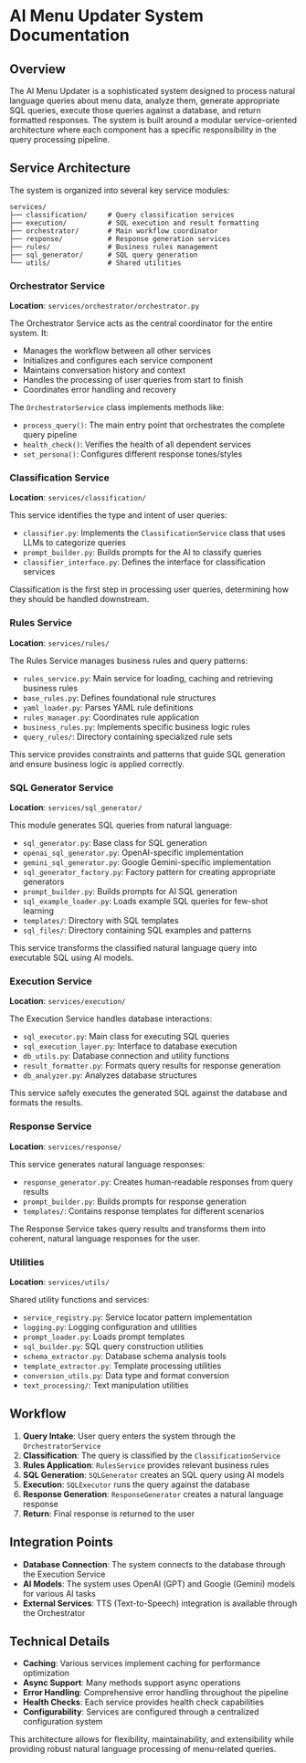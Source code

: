 # AI Menu Updater System Documentation

## Overview

The AI Menu Updater is a sophisticated system designed to process natural language queries about menu data, analyze them, generate appropriate SQL queries, execute those queries against a database, and return formatted responses. The system is built around a modular service-oriented architecture where each component has a specific responsibility in the query processing pipeline.

## Service Architecture

The system is organized into several key service modules:

```
services/
├── classification/     # Query classification services
├── execution/          # SQL execution and result formatting
├── orchestrator/       # Main workflow coordinator
├── response/           # Response generation services
├── rules/              # Business rules management
├── sql_generator/      # SQL query generation
└── utils/              # Shared utilities
```

### Orchestrator Service

**Location**: `services/orchestrator/orchestrator.py`

The Orchestrator Service acts as the central coordinator for the entire system. It:

- Manages the workflow between all other services
- Initializes and configures each service component
- Maintains conversation history and context
- Handles the processing of user queries from start to finish
- Coordinates error handling and recovery

The `OrchestratorService` class implements methods like:
- `process_query()`: The main entry point that orchestrates the complete query pipeline
- `health_check()`: Verifies the health of all dependent services
- `set_persona()`: Configures different response tones/styles

### Classification Service

**Location**: `services/classification/`

This service identifies the type and intent of user queries:

- `classifier.py`: Implements the `ClassificationService` class that uses LLMs to categorize queries
- `prompt_builder.py`: Builds prompts for the AI to classify queries
- `classifier_interface.py`: Defines the interface for classification services

Classification is the first step in processing user queries, determining how they should be handled downstream.

### Rules Service

**Location**: `services/rules/`

The Rules Service manages business rules and query patterns:

- `rules_service.py`: Main service for loading, caching and retrieving business rules
- `base_rules.py`: Defines foundational rule structures
- `yaml_loader.py`: Parses YAML rule definitions
- `rules_manager.py`: Coordinates rule application
- `business_rules.py`: Implements specific business logic rules
- `query_rules/`: Directory containing specialized rule sets

This service provides constraints and patterns that guide SQL generation and ensure business logic is applied correctly.

### SQL Generator Service

**Location**: `services/sql_generator/`

This module generates SQL queries from natural language:

- `sql_generator.py`: Base class for SQL generation
- `openai_sql_generator.py`: OpenAI-specific implementation
- `gemini_sql_generator.py`: Google Gemini-specific implementation
- `sql_generator_factory.py`: Factory pattern for creating appropriate generators
- `prompt_builder.py`: Builds prompts for AI SQL generation
- `sql_example_loader.py`: Loads example SQL queries for few-shot learning
- `templates/`: Directory with SQL templates
- `sql_files/`: Directory containing SQL examples and patterns

This service transforms the classified natural language query into executable SQL using AI models.

### Execution Service

**Location**: `services/execution/`

The Execution Service handles database interactions:

- `sql_executor.py`: Main class for executing SQL queries
- `sql_execution_layer.py`: Interface to database execution
- `db_utils.py`: Database connection and utility functions
- `result_formatter.py`: Formats query results for response generation
- `db_analyzer.py`: Analyzes database structures

This service safely executes the generated SQL against the database and formats the results.

### Response Service

**Location**: `services/response/`

This service generates natural language responses:

- `response_generator.py`: Creates human-readable responses from query results
- `prompt_builder.py`: Builds prompts for response generation
- `templates/`: Contains response templates for different scenarios

The Response Service takes query results and transforms them into coherent, natural language responses for the user.

### Utilities

**Location**: `services/utils/`

Shared utility functions and services:

- `service_registry.py`: Service locator pattern implementation
- `logging.py`: Logging configuration and utilities
- `prompt_loader.py`: Loads prompt templates
- `sql_builder.py`: SQL query construction utilities
- `schema_extractor.py`: Database schema analysis tools
- `template_extractor.py`: Template processing utilities
- `conversion_utils.py`: Data type and format conversion
- `text_processing/`: Text manipulation utilities

## Workflow

1. **Query Intake**: User query enters the system through the `OrchestratorService`
2. **Classification**: The query is classified by the `ClassificationService`
3. **Rules Application**: `RulesService` provides relevant business rules
4. **SQL Generation**: `SQLGenerator` creates an SQL query using AI models
5. **Execution**: `SQLExecutor` runs the query against the database
6. **Response Generation**: `ResponseGenerator` creates a natural language response
7. **Return**: Final response is returned to the user

## Integration Points

- **Database Connection**: The system connects to the database through the Execution Service
- **AI Models**: The system uses OpenAI (GPT) and Google (Gemini) models for various AI tasks
- **External Services**: TTS (Text-to-Speech) integration is available through the Orchestrator

## Technical Details

- **Caching**: Various services implement caching for performance optimization
- **Async Support**: Many methods support async operations
- **Error Handling**: Comprehensive error handling throughout the pipeline
- **Health Checks**: Each service provides health check capabilities
- **Configurability**: Services are configured through a centralized configuration system

This architecture allows for flexibility, maintainability, and extensibility while providing robust natural language processing of menu-related queries. 